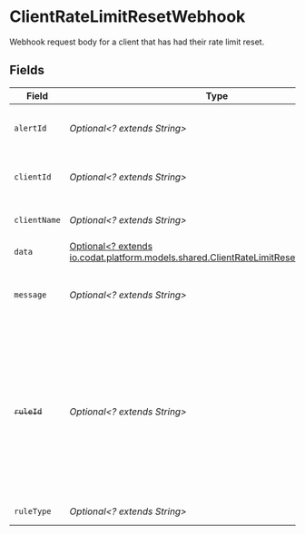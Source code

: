 # ClientRateLimitResetWebhook

Webhook request body for a client that has had their rate limit reset.


## Fields

| Field                                                                                                                                                    | Type                                                                                                                                                     | Required                                                                                                                                                 | Description                                                                                                                                              |
| -------------------------------------------------------------------------------------------------------------------------------------------------------- | -------------------------------------------------------------------------------------------------------------------------------------------------------- | -------------------------------------------------------------------------------------------------------------------------------------------------------- | -------------------------------------------------------------------------------------------------------------------------------------------------------- |
| `alertId`                                                                                                                                                | *Optional<? extends String>*                                                                                                                             | :heavy_minus_sign:                                                                                                                                       | Unique identifier of the webhook event.                                                                                                                  |
| `clientId`                                                                                                                                               | *Optional<? extends String>*                                                                                                                             | :heavy_minus_sign:                                                                                                                                       | Unique identifier for your client in Codat.                                                                                                              |
| `clientName`                                                                                                                                             | *Optional<? extends String>*                                                                                                                             | :heavy_minus_sign:                                                                                                                                       | Name of your client in Codat.                                                                                                                            |
| `data`                                                                                                                                                   | [Optional<? extends io.codat.platform.models.shared.ClientRateLimitResetWebhookData>](../../models/shared/ClientRateLimitResetWebhookData.md)            | :heavy_minus_sign:                                                                                                                                       | N/A                                                                                                                                                      |
| `message`                                                                                                                                                | *Optional<? extends String>*                                                                                                                             | :heavy_minus_sign:                                                                                                                                       | A human-readable message about the webhook.                                                                                                              |
| ~~`ruleId`~~                                                                                                                                             | *Optional<? extends String>*                                                                                                                             | :heavy_minus_sign:                                                                                                                                       | : warning: ** DEPRECATED **: This will be removed in a future release, please migrate away from it as soon as possible.<br/><br/>Unique identifier for the rule. |
| `ruleType`                                                                                                                                               | *Optional<? extends String>*                                                                                                                             | :heavy_minus_sign:                                                                                                                                       | The type of rule.                                                                                                                                        |